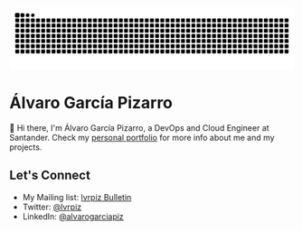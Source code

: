 <picture>
  <source
    media="(prefers-color-scheme: dark)"
    srcset="https://github.com/alvarogarciapiz/alvarogarciapiz/blob/output/github-contribution-grid-snake-dark.svg"
  />
  <source
    media="(prefers-color-scheme: light)"
    srcset="https://github.com/alvarogarciapiz/alvarogarciapiz/blob/output/github-contribution-grid-snake.svg"
  />
  <img
    alt="github contribution grid snake animation"
    src="https://github.com/alvarogarciapiz/alvarogarciapiz/blob/output/github-contribution-grid-snake.svg"
  />
</picture>


# Álvaro García Pizarro

👋 Hi there, I'm Álvaro García Pizarro, a DevOps and Cloud Engineer at Santander.
Check my [personal portfolio](https://www.lvrpiz.com) for more info about me and my projects.


## Let's Connect

- My Mailing list: [lvrpiz Bulletin](https://www.bulletin.lvrpiz.com/subscribe)
- Twitter: [@lvrpiz](https://twitter.com/lvrpiz)
- LinkedIn: [@alvarogarciapiz](https://www.linkedin.com/in/alvarogarciapiz/)
